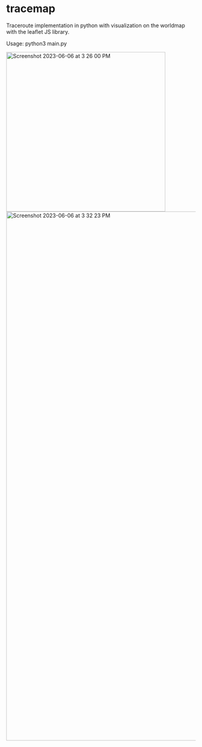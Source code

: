 # tracemap
Traceroute implementation in python with visualization on the worldmap with the leaflet JS library.

Usage: python3 main.py <hostname>
  
<img width="423" alt="Screenshot 2023-06-06 at 3 26 00 PM" src="https://github.com/zaki-1337/tracemap/assets/107113588/6f62eb77-e346-42e0-a998-16d56dd2f1b2">
<img width="1403" alt="Screenshot 2023-06-06 at 3 32 23 PM" src="https://github.com/zaki-1337/tracemap/assets/107113588/dfe7bf0c-c96c-44b0-bb9f-16e84bcf316c">
